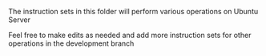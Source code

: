 The instruction sets in this folder will perform various operations on Ubuntu Server

Feel free to make edits as needed and add more instruction sets for other operations in the development branch
